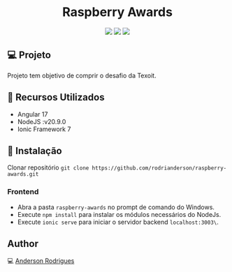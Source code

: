 <h1 align="center">Raspberry Awards</h1>

<p align="center">
  <a href="https://code.angularjs.org/1.7.9/docs/api"><img src="https://img.shields.io/badge/AngularJS-v1.7.9-red"></a>
  <a href="https://nodejs.org/en/blog/release/v10.18.0/"><img src="https://img.shields.io/badge/NodeJs-v10.18-green"></a>
  <a href="https://www.npmjs.com/package/express"><img src="https://img.shields.io/badge/Express-v4.17.1-blue"></a>
</p>

## :computer: Projeto
Projeto tem objetivo de comprir o desafio da Texoit.

## :wrench: Recursos Utilizados
- Angular 17
- NodeJS :v20.9.0
- Ionic Framework 7

## :floppy_disk: Instalação

Clonar repositório ```git clone https://github.com/rodrianderson/raspberry-awards.git```

### Frontend

- Abra a pasta ```raspberry-awards``` no prompt de comando do Windows.
- Execute ```npm install``` para instalar os módulos necessários do NodeJs.
- Execute ```ionic serve``` para iniciar o servidor backend ```localhost:3003\```.

## Author
:computer: [Anderson Rodrigues](https://github.com/rodrianderson)



